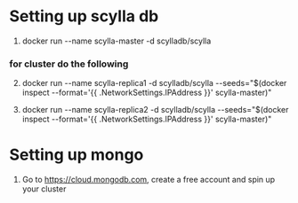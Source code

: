 # Setting up scylla db

1.  docker run --name scylla-master -d scylladb/scylla

### for cluster do the following

2. docker run --name scylla-replica1 -d scylladb/scylla --seeds="$(docker inspect --format='{{ .NetworkSettings.IPAddress }}' scylla-master)"

3. docker run --name scylla-replica2 -d scylladb/scylla --seeds="$(docker inspect --format='{{ .NetworkSettings.IPAddress }}' scylla-master)"

# Setting up mongo

1. Go to https://cloud.mongodb.com, create a free account and spin up your cluster